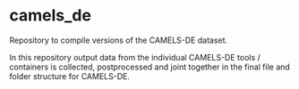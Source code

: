# camels_de
Repository to compile versions of the CAMELS-DE dataset.

In this repository output data from the individual CAMELS-DE tools / containers is collected, postprocessed and joint together in the final file and folder structure for CAMELS-DE.

